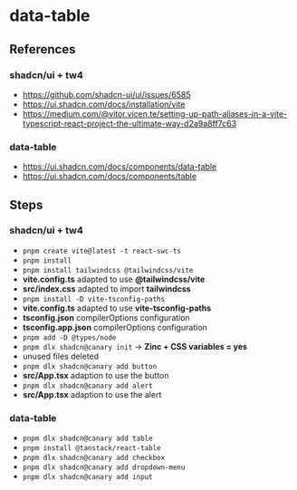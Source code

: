 # data-table

## References

### shadcn/ui + tw4

- https://github.com/shadcn-ui/ui/issues/6585
- https://ui.shadcn.com/docs/installation/vite
- https://medium.com/@vitor.vicen.te/setting-up-path-aliases-in-a-vite-typescript-react-project-the-ultimate-way-d2a9a8ff7c63

### data-table

- https://ui.shadcn.com/docs/components/data-table
- https://ui.shadcn.com/docs/components/table

## Steps

### shadcn/ui + tw4

- `pnpm create vite@latest -t react-swc-ts`
- `pnpm install`
- `pnpm install tailwindcss @tailwindcss/vite`
- **vite.config.ts** adapted to use **@tailwindcss/vite**
- **src/index.css** adapted to import **tailwindcss**
- `pnpm install -D vite-tsconfig-paths`
- **vite.config.ts** adapted to use **vite-tsconfig-paths**
- **tsconfig.json** compilerOptions configuration
- **tsconfig.app.json** compilerOptions configuration
- `pnpm add -D @types/node`
- `pnpm dlx shadcn@canary init` → **Zinc + CSS variables = yes**
- unused files deleted
- `pnpm dlx shadcn@canary add button`
- **src/App.tsx** adaption to use the button
- `pnpm dlx shadcn@canary add alert`
- **src/App.tsx** adaption to use the alert

### data-table

- `pnpm dlx shadcn@canary add table`
- `pnpm install @tanstack/react-table`
- `pnpm dlx shadcn@canary add checkbox`
- `pnpm dlx shadcn@canary add dropdown-menu`
- `pnpm dlx shadcn@canary add input`
